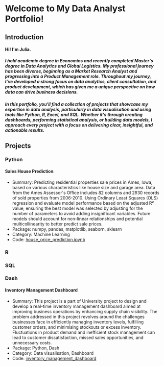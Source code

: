 # Welcome to My Data Analyst Portfolio!

## Introduction
#### Hi! I'm Julia. 
##### I hold academic degree in Economics and recently completed Master's degree in Data Analytics and Global Logistics. My professional journey has been diverse, beginning as a Market Research Analyst and progressing into a Product Management role. Throughout my journey, I’ve developed a strong focus on data analytics, client consultation, and product development, which has given me a unique perspective on how data can drive business decisions.
##### In this portfolio, you'll find a collection of projects that showcase my expertise in data analysis, particularly in data visualisation and using tools like Python, R, Excel, and SQL. Whether it's through creating dashboards, performing statistical analysis, or building data models, I approach every project with a focus on delivering clear, insightful, and actionable results.

## Projects
### Python
#### Sales House Prediction
- Summary: Predicting residential properties sale prices in Ames, Iowa, based on various characteristics like house size and garage area. Data from the Ames Assessor's Office includes 82 columns and 2930 records of sold properties from 2006-2010. Using Ordinary Least Squares (OLS) regression and evaluate model performance based on the adjusted R² value, ensuring the best model was selected by adjusting for the number of parameters to avoid adding insignificant variables. Future models should account for non-linear relationships and potential multicollinearity to better predict sale prices.
- Package: numpy, pandas, matplotlib, seaborn, sklearn
- Category: Machine Learning
- Code: [house_price_prediction.ipynb](https://github.com/cjtos/Python/blob/4e54f574fc32f2848729918703e8d7017b2ce000/house_price_prediction.ipynb)

### R

### SQL

### Dash
#### Inventory Management Dashboard
- Summary: This project is a part of University project to design and develop a real-time inventory management dashboard aimed at improving business operations by enhancing supply chain visibility. The problem addressed in this project revolves around the challenges businesses face in efficiently managing inventory levels, fulfilling customer orders, and minimising stockouts or excess inventory. Fluctuations in product demand and inefficient stock management can lead to customer dissatisfaction, missed sales opportunities, and unnecessary costs.
- Package: Python, Dash
- Category: Data visualisation, Dashboard
- Code: [inventory_management_dashboard](https://github.com/cjtos/Dash/blob/34a76044686ac0fce04a78699bc3baa2ba7ace91/README.md)
